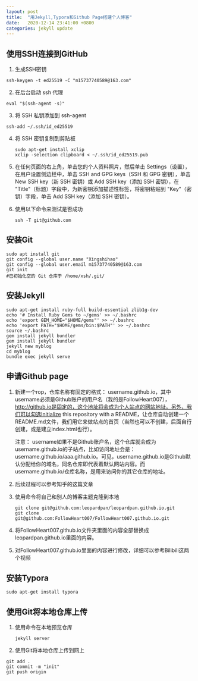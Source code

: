 ```yaml
---
layout: post
title:  "用Jekyll,Typora和Github Page搭建个人博客"
date:   2020-12-14 23:41:00 +0800
categories: jekyll update
---
```


## 使用SSH连接到GitHub

1. 生成SSH密钥

```
ssh-keygen -t ed25519 -C "m15737740589@163.com"
```

2. 在后台启动 ssh 代理

```
eval "$(ssh-agent -s)"
```

3. 将 SSH 私钥添加到 ssh-agent

```
ssh-add ~/.ssh/id_ed25519
```

4. 将 SSH 密钥复制到剪贴板

   ```
   sudo apt-get install xclip
   xclip -selection clipboard < ~/.ssh/id_ed25519.pub
   ```

5. 在任何页面的右上角，单击您的个人资料照片，然后单击 Settings（设置），在用户设置侧边栏中，单击 SSH and GPG keys（SSH 和 GPG 密钥），单击 New SSH key（新 SSH 密钥）或 Add SSH key（添加 SSH 密钥），在 "Title"（标题）字段中，为新密钥添加描述性标签，将密钥粘贴到 "Key"（密钥）字段，单击 Add SSH key（添加 SSH 密钥）。

6. 使用以下命令来测试是否成功

   ```
   ssh -T git@github.com
   ```

## 安装Git

```
sudo apt install git
git config --global user.name "Xingshihao"
git config --global user.email m15737740589@163.com
git init
#已初始化空的 Git 仓库于 /home/xsh/.git/
```

## 安装Jekyll

```
sudo apt-get install ruby-full build-essential zlib1g-dev
echo '# Install Ruby Gems to ~/gems' >> ~/.bashrc
echo 'export GEM_HOME="$HOME/gems"' >> ~/.bashrc
echo 'export PATH="$HOME/gems/bin:$PATH"' >> ~/.bashrc
source ~/.bashrc
gem install jekyll bundler
gem install jekyll bundler
jekyll new myblog
cd myblog
bundle exec jekyll serve
```

## 申请Github page

1. 新建一个rop，仓库名称有固定的格式： username.github.io，其中username必须是Github账户的用户名（我的是FollowHeart007），http://github.io是固定的，这个地址将会成为个人站点的网站地址。另外，我们可以勾选Initialize this repository with a README，让仓库自动创建一个README.md文件，我们用它来做站点的首页（当然也可以不创建，后面自行创建，或是建立index.html也行）。

   注意： username如果不是Github账户名，这个仓库就会成为username.github.io的子站点，比如访问地址会是：username.github.io/aaa.github.io。可见，username.github.io是Github默认分配给你的域名，同名仓库即代表着默认网站内容。而username.github.io/仓库名称，是用来访问你的其它仓库的地址。

2. 后续过程可以参考知乎的这篇文章

   [知乎]: https://zhuanlan.zhihu.com/p/51240503

3. 使用命令将自己和别人的博客主题克隆到本地

   ```
   git clone git@github.com:leopardpan/leopardpan.github.io.git
   git clone git@github.com:FollowHeart007/FollowHeart007.github.io.git
   ```

4. 将FollowHeart007.github.io文件夹里面的内容全部替换成leopardpan.github.io里面的内容。

5. 对FollowHeart007.github.io里面的内容进行修改，详细可以参考Bilibili这两个视频

   [借鉴他人主题]: https://www.bilibili.com/video/BV14x411t7ZU?from=search&amp;seid=14765380962892041632
   [基本构建步骤]: https://www.bilibili.com/video/BV1rC4y1878Y?from=search&amp;seid=14765380962892041632

## 安装Typora

```
sudo apt-get install typora
```

## 使用Git将本地仓库上传

1. 使用命令在本地预览仓库

   ```
   jekyll server
   ```

   

2. 使用Git将本地仓库上传到网上

```
git add .
git commit -m "init"
git push origin
```

